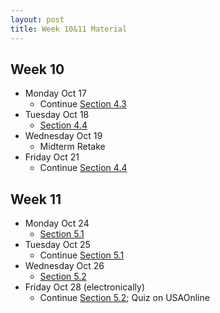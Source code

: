 ```yaml
---
layout: post
title: Week 10&11 Material
---
```


## Week 10

- Monday Oct 17
    - Continue [Section 4.3]({{site.baseurl}}part4/#polar-coordinates)
- Tuesday Oct 18
    - [Section 4.4]({{site.baseurl}}part4/#areas-and-lengths-using-polar-coordinates)
- Wednesday Oct 19
    - Midterm Retake
- Friday Oct 21
    - Continue [Section 4.4]({{site.baseurl}}part4/#areas-and-lengths-using-polar-coordinates)

## Week 11

- Monday Oct 24
    - [Section 5.1]({{site.baseurl}}part5/#sequences)
- Tuesday Oct 25
    - Continue [Section 5.1]({{site.baseurl}}part5/#sequences)
- Wednesday Oct 26
    - [Section 5.2]({{site.baseurl}}part5/#computing-limits-of-sequences)
- Friday Oct 28 (electronically)
    - Continue [Section 5.2]({{site.baseurl}}part5/#computing-limits-of-sequences); Quiz on USAOnline
